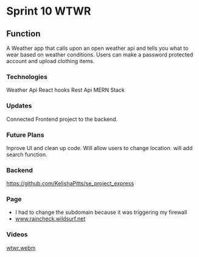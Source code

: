 # Sprint 10  WTWR


## Function

A Weather app that calls upon an open weather api and tells you what to wear based on weather conditions.
Users can make a password protected account and upload clothing items. 

### Technologies
Weather Api
React hooks
Rest Api
MERN Stack


### Updates
Connected Frontend project to the backend.


### Future Plans
Inprove UI and clean up code.
Will allow users to change location. 
will add search function.

### Backend
https://github.com/KelishaPitts/se_project_express

### Page
- I had to change the subdomain because it was triggering my firewall
- www.raincheck.wildsurf.net
### Videos

[wtwr.webm](https://github.com/KelishaPitts/se_project_react/assets/37483347/eba01e61-f0bf-4e6e-894c-e44a337b82bb)



